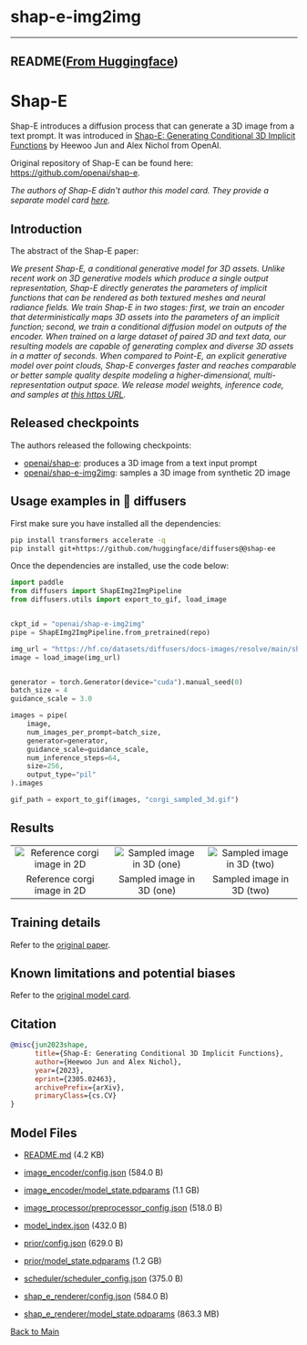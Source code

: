 
# shap-e-img2img
---


## README([From Huggingface](https://huggingface.co/openai/shap-e-img2img))



# Shap-E

Shap-E introduces a diffusion process that can generate a 3D image from a text prompt. It was introduced in [Shap-E: Generating Conditional 3D Implicit Functions](https://arxiv.org/abs/2305.02463) by Heewoo Jun and Alex Nichol from OpenAI. 

Original repository of Shap-E can be found here: https://github.com/openai/shap-e. 

_The authors of Shap-E didn't author this model card. They provide a separate model card [here](https://github.com/openai/shap-e/blob/main/model-card.md)._

## Introduction 

The abstract of the Shap-E paper:

*We present Shap-E, a conditional generative model for 3D assets. Unlike recent work on 3D generative models which produce a single output representation, Shap-E directly generates the parameters of implicit functions that can be rendered as both textured meshes and neural radiance fields. We train Shap-E in two stages: first, we train an encoder that deterministically maps 3D assets into the parameters of an implicit function; second, we train a conditional diffusion model on outputs of the encoder. When trained on a large dataset of paired 3D and text data, our resulting models are capable of generating complex and diverse 3D assets in a matter of seconds. When compared to Point-E, an explicit generative model over point clouds, Shap-E converges faster and reaches comparable or better sample quality despite modeling a higher-dimensional, multi-representation output space. We release model weights, inference code, and samples at [this https URL](https://github.com/openai/shap-e).*

## Released checkpoints

The authors released the following checkpoints:

* [openai/shap-e](https://hf.co/openai/shap-e): produces a 3D image from a text input prompt
* [openai/shap-e-img2img](https://hf.co/openai/shap-e-img2img): samples a 3D image from synthetic 2D image

## Usage examples in 🧨 diffusers

First make sure you have installed all the dependencies:

```bash 
pip install transformers accelerate -q
pip install git+https://github.com/huggingface/diffusers@@shap-ee
```

Once the dependencies are installed, use the code below:

```python 
import paddle
from diffusers import ShapEImg2ImgPipeline
from diffusers.utils import export_to_gif, load_image


ckpt_id = "openai/shap-e-img2img"
pipe = ShapEImg2ImgPipeline.from_pretrained(repo)

img_url = "https://hf.co/datasets/diffusers/docs-images/resolve/main/shap-e/corgi.png"
image = load_image(img_url)


generator = torch.Generator(device="cuda").manual_seed(0)
batch_size = 4
guidance_scale = 3.0

images = pipe(
    image, 
    num_images_per_prompt=batch_size, 
    generator=generator, 
    guidance_scale=guidance_scale,
    num_inference_steps=64, 
    size=256, 
    output_type="pil"
).images

gif_path = export_to_gif(images, "corgi_sampled_3d.gif")
```

## Results 

<table>
    <tbody>
        <tr>
            <td align="center">
                <img src="https://huggingface.co/datasets/diffusers/docs-images/resolve/main/shap-e/corgi.png" alt="Reference corgi image in 2D">
            </td>
            <td align="center">
                <img src="https://huggingface.co/datasets/diffusers/docs-images/resolve/main/shap-e/corgi_sampled_3d.gif" alt="Sampled image in 3D (one)">
            </td align="center">
            <td align="center">
                <img src="https://huggingface.co/datasets/diffusers/docs-images/resolve/main/shap-e/corgi_sampled_3d_two.gif" alt="Sampled image in 3D (two)">
            </td>
        </tr>
        <tr>
            <td align="center">Reference corgi image in 2D</td>
            <td align="center">Sampled image in 3D (one)</td>
            <td align="center">Sampled image in 3D (two)</td>
        </tr>
     </tr> 
    </tbody>
<table>

## Training details

Refer to the [original paper](https://arxiv.org/abs/2305.02463).

## Known limitations and potential biases
    
Refer to the [original model card](https://github.com/openai/shap-e/blob/main/model-card.md).
    
## Citation

```bibtex 
@misc{jun2023shape,
      title={Shap-E: Generating Conditional 3D Implicit Functions}, 
      author={Heewoo Jun and Alex Nichol},
      year={2023},
      eprint={2305.02463},
      archivePrefix={arXiv},
      primaryClass={cs.CV}
}
```



## Model Files

- [README.md](https://paddlenlp.bj.bcebos.com/models/community/openai/shap-e-img2img/README.md) (4.2 KB)

- [image_encoder/config.json](https://paddlenlp.bj.bcebos.com/models/community/openai/shap-e-img2img/image_encoder/config.json) (584.0 B)

- [image_encoder/model_state.pdparams](https://paddlenlp.bj.bcebos.com/models/community/openai/shap-e-img2img/image_encoder/model_state.pdparams) (1.1 GB)

- [image_processor/preprocessor_config.json](https://paddlenlp.bj.bcebos.com/models/community/openai/shap-e-img2img/image_processor/preprocessor_config.json) (518.0 B)

- [model_index.json](https://paddlenlp.bj.bcebos.com/models/community/openai/shap-e-img2img/model_index.json) (432.0 B)

- [prior/config.json](https://paddlenlp.bj.bcebos.com/models/community/openai/shap-e-img2img/prior/config.json) (629.0 B)

- [prior/model_state.pdparams](https://paddlenlp.bj.bcebos.com/models/community/openai/shap-e-img2img/prior/model_state.pdparams) (1.2 GB)

- [scheduler/scheduler_config.json](https://paddlenlp.bj.bcebos.com/models/community/openai/shap-e-img2img/scheduler/scheduler_config.json) (375.0 B)

- [shap_e_renderer/config.json](https://paddlenlp.bj.bcebos.com/models/community/openai/shap-e-img2img/shap_e_renderer/config.json) (584.0 B)

- [shap_e_renderer/model_state.pdparams](https://paddlenlp.bj.bcebos.com/models/community/openai/shap-e-img2img/shap_e_renderer/model_state.pdparams) (863.3 MB)


[Back to Main](../../)